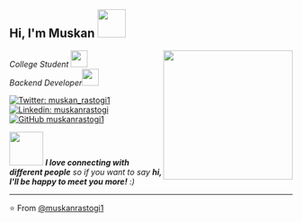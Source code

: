 <h2> Hi, I'm Muskan <img src="https://media.giphy.com/media/mGcNjsfWAjY5AEZNw6/giphy.gif" width="50"></h2>
<img align='right' src="https://media.giphy.com/media/ieyl9zmCjO4b4t6qoY/giphy.gif" width="230">
<p><em>College Student </a><img src="https://media.giphy.com/media/fYSnHlufseco8Fh93Z/giphy.gif" width="30"></br>Backend Developer</a><img src="https://media.giphy.com/media/WUlplcMpOCEmTGBtBW/giphy.gif" width="30"> 
</em></p>

[![Twitter: muskan_rastogi1](https://img.shields.io/twitter/follow/muskan_rastogi1?style=social)](https://twitter.com/muskan_rastogi1)
[![Linkedin: muskanrastogi](https://img.shields.io/badge/muskanrastogi?style=flat-square&logo=Linkedin&logoColor=white&link=https://www.linkedin.com/in/muskanrastogi/)](https://www.linkedin.com/in/muskanrastogi/)
[![GitHub muskanrastogi1](https://img.shields.io/github/followers/muskanrastogi1?label=follow&style=social)](https://github.com/muskanrastogi1)


<img src="https://media.giphy.com/media/LnQjpWaON8nhr21vNW/giphy.gif" width="60"> <em><b>I love connecting with different people</b> so if you want to say <b>hi, I'll be happy to meet you more!</b> :)</em>

---

⭐️ From [@muskanrastogi1](https://github.com/muskanrastogi1)